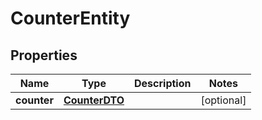 

# CounterEntity

## Properties

Name | Type | Description | Notes
------------ | ------------- | ------------- | -------------
**counter** | [**CounterDTO**](CounterDTO.md) |  |  [optional]



